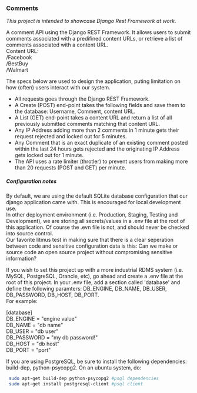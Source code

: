 ### Comments ###

_This project is intended to showcase Django Rest Framework at work._


A comment API using the Django REST Framework. It allows users to submit comments associated with a predifined content URLs, or retrieve a list of comments associated with a content URL.  
Content URL:  
/Facebook  
/BestBuy  
/Walmart  

The specs below are used to design the application, puting limitation on how (often) users interact with our system.

* All requests goes through the Django REST Framework.
* A Create (POST) end-point takes the following fields and save them to the database: Username, Comment, content URL.
* A List (GET) end-point takes a content URL and return a list of all previously submitted comments matching that content URL.
* Any IP Address adding more than 2 comments in 1 minute gets their request rejected and locked out for 5 minutes.
* Any Comment that is an exact duplicate of an existing comment posted within the last 24 hours gets rejected and the originating IP Address gets locked out for 1 minute.
* The API uses a rate limiter (throtler) to prevent users from making more than 20 requests (POST and GET) per minute.

##### Configuration notes #####
By default, we are using the default SQLite database configuration that our django application came with. This is encouraged for local development use.  
In other deployment environment (i.e. Production, Staging, Testing and Development), we are storing all secrets/values in a .env file at the root of this application. Of course the .evn file is not, and should never be checked into source control.  
Our favorite litmus test in making sure that there is a clear seperation between code and sensitive configuration data is this: Can we make or source code an open source project without compromising sensitive information?  

If you wish to set this project up with a more industrial RDMS system (i.e. MySQL, PostgreSQL, Orancle, etc), go ahead and create a .env file at the root of this project. In your .env file, add a section called 'database' and define the following paramters: DB\_ENGINE, DB\_NAME, DB\_USER, DB\_PASSWORD, DB\_HOST, DB\_PORT.  
For example:  

[database]  
DB\_ENGINE = "engine value"  
DB\_NAME = "db name"  
DB\_USER = "db user"  
DB\_PASSWORD = "my db password!"  
DB\_HOST = "db host"  
DB\_PORT = "port"  

If you are using PostgreSQL, be sure to install the following dependencies: build-dep, python-psycopg2. On an ubuntu system, do:
```bash
 sudo apt-get build-dep python-psycopg2 #psql dependencies
 sudo apt-get install postgresql-client #psql client
```
